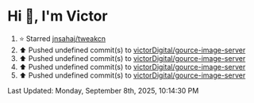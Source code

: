 <h1>Hi 👋, I'm Victor </h1>

<!--RECENT_ACTIVITY:start-->
1. ⭐ Starred [jnsahaj/tweakcn](https://github.com/jnsahaj/tweakcn)<br>
2. ⬆️ Pushed undefined commit(s) to [victorDigital/gource-image-server](https://github.com/victorDigital/gource-image-server)<br>
3. ⬆️ Pushed undefined commit(s) to [victorDigital/gource-image-server](https://github.com/victorDigital/gource-image-server)<br>
4. ⬆️ Pushed undefined commit(s) to [victorDigital/gource-image-server](https://github.com/victorDigital/gource-image-server)<br>
5. ⬆️ Pushed undefined commit(s) to [victorDigital/gource-image-server](https://github.com/victorDigital/gource-image-server)<br>
<!--RECENT_ACTIVITY:end-->

<!--RECENT_ACTIVITY:last_update-->
Last Updated: Monday, September 8th, 2025, 10:14:30 PM
<!--RECENT_ACTIVITY:last_update_end-->
